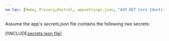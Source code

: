 ```yaml
---
no-loc: [Home, Privacy,Kestrel, appsettings.json, "ASP.NET Core Identity", cookie, Cookie, Blazor, "Blazor Server", "Blazor WebAssembly", "Identity", "Let's Encrypt", Razor, SignalR]
---
```

Assume the app's *secrets.json* file contains the following two secrets:

[!INCLUDE[secrets.json file](secrets-json-file.md)]
